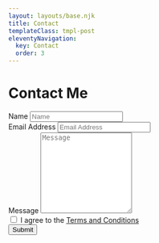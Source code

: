 ```yaml
---
layout: layouts/base.njk
title: Contact
templateClass: tmpl-post
eleventyNavigation:
  key: Contact
  order: 3
---
```


<div class="container py-4 maxheight">

  <h1 class="display-4 mb-5">Contact Me</h1>
  <form name="contact" method="POST" data-netlify="true">

  <div class="mb-3">
      <label class="form-label" for="name">Name</label>
      <input class="form-control" name="name" type="text" placeholder="Name" required />
    </div>

  <div class="mb-3">
      <label class="form-label" for="emailAddress">Email Address</label>
      <input class="form-control" name="emailAddress" type="email" placeholder="Email Address" required/>
    </div>

  <div class="mb-3">
      <label class="form-label" for="message">Message</label>
      <textarea class="form-control" name="message" type="text" placeholder="Message" style="height: 10rem;" required></textarea>
    </div>

  <div class="form-check mb-3">
  <input class="form-check-input" type="checkbox" value="" name="flexCheckDefault" required>
  <label class="form-check-label" for="flexCheckDefault">
    I agree to the <a href="/contact/tnc/index.html">Terms and Conditions</a>
  </label>

  <div class="d-grid mt-5">
      <button class="btn btn-primary btn-lg" type="submit">Submit</button>
    </div>
</div>

  </form>

</div>

